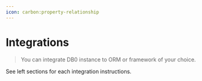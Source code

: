 ```yaml
---
icon: carbon:property-relationship
---
```


# Integrations

> You can integrate DB0 instance to ORM or framework of your choice.

See left sections for each integration instructions.
